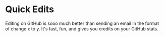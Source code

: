 # Quick Edits

Editing on GitHub is sooo much better than sending an email in the format of change x to y. It's fast, fun, and gives you credits on your GitHub stats.

